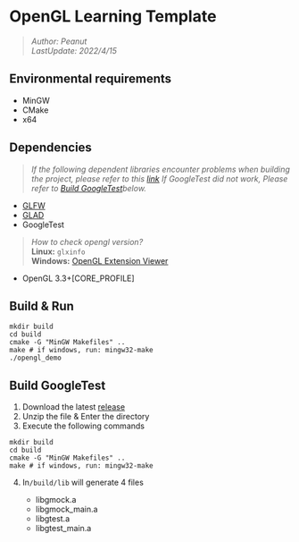 # OpenGL Learning Template

> *Author: Peanut*  
> *LastUpdate: 2022/4/15*

## Environmental requirements

- MinGW
- CMake
- x64

## Dependencies

> *If the following dependent libraries encounter problems when building the project, please refer to this [link](https://learnopengl-cn.github.io/01%20Getting%20started/02%20Creating%20a%20window/)*
> *If GoogleTest did not work, Please refer to [Build GoogleTest](#build_google_test)below.*
- [GLFW](https://www.glfw.org/download.html)
- [GLAD](https://glad.dav1d.de/)
- GoogleTest

> *How to check opengl version?*  
> **Linux:** `glxinfo`  
> **Windows:** [OpenGL Extension Viewer](https://download.cnet.com/OpenGL-Extensions-Viewer/3000-18487_4-34442.html) 
- OpenGL 3.3+[CORE_PROFILE]

## Build & Run
~~~shell
mkdir build
cd build
cmake -G "MinGW Makefiles" ..
make # if windows, run: mingw32-make
./opengl_demo
~~~

## Build GoogleTest
<a id="build_google_test"></a>

1. Download the latest [release](https://github.com/google/googletest/releases)
2. Unzip the file & Enter the directory
3. Execute the following commands
~~~shell
mkdir build
cd build
cmake -G "MinGW Makefiles" ..
make # if windows, run: mingw32-make
~~~
4. In`/build/lib` will generate 4 files
   
    - libgmock.a
    - libgmock_main.a
    - libgtest.a
    - libgtest_main.a